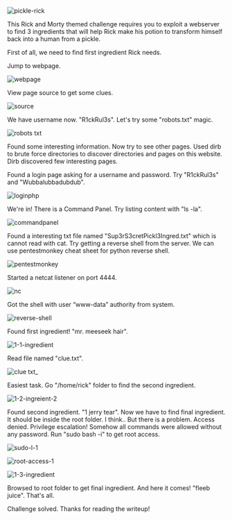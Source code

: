 ![pickle-rick](https://user-images.githubusercontent.com/94487022/159127062-cde0b0df-aa9e-45bb-93fe-52dbf61f8949.jpeg)

This Rick and Morty themed challenge requires you to exploit a webserver to find 3 ingredients that will help Rick make his potion to transform himself back into a human from a pickle.

First of all, we need to find first ingredient Rick needs.

Jump to webpage.

![webpage](https://user-images.githubusercontent.com/94487022/159127102-1c71558d-5e4c-44ea-943e-68040e35d6d6.png)

View page source to get some clues.

![source](https://user-images.githubusercontent.com/94487022/159127154-90b866c6-2c05-4f67-981b-73fd481d9d54.png)

We have username now. "R1ckRul3s". Let's try some "robots.txt" magic.

![robots txt](https://user-images.githubusercontent.com/94487022/159127164-c2dd6542-1b44-429a-aefe-fd1e4c8d2a2a.png)

Found some interesting information. Now try to see other pages. Used dirb to brute force directories to discover directories and pages on this website. Dirb discovered few interesting pages.

Found a login page asking for a username and password. Try "R1ckRul3s" and "Wubbalubbadubdub".

![loginphp](https://user-images.githubusercontent.com/94487022/159127180-cfd0cfe2-a534-4ff3-8e4a-924572c79067.png)

We're in! There is a Command Panel. Try listing content with "ls -la".

![commandpanel](https://user-images.githubusercontent.com/94487022/159127220-8e82c6fb-d08b-4c72-8d0e-9f503a969dd9.png)

Found a interesting txt file named "Sup3rS3cretPickl3Ingred.txt" which is cannot read with cat. Try getting a reverse shell from the server. We can use pentestmonkey cheat sheet for python reverse shell.

![pentestmonkey](https://user-images.githubusercontent.com/94487022/159127241-9f099e90-1714-48f8-8005-d62fca45f803.png)

Started a netcat listener on port 4444.

![nc](https://user-images.githubusercontent.com/94487022/159127249-0f7eac9e-a3f4-4446-99b5-561e839154e0.png)

Got the shell with user “www-data” authority from system.

![reverse-shell](https://user-images.githubusercontent.com/94487022/159127258-ed601290-2821-4caf-bfb2-31eb2a7e483d.jpeg)

Found first ingredient! "mr. meeseek hair".

![1-1-ingredient](https://user-images.githubusercontent.com/94487022/159127268-83508d5e-7fdc-4c70-a3d8-51fbb8382d41.png)

Read file named "clue.txt".

![clue txt_](https://user-images.githubusercontent.com/94487022/159127288-f6e25983-44be-4e7d-a4d6-b82ff24d5832.png)

Easiest task. Go "/home/rick" folder to find the second ingredient.

![1-2-ingreient-2](https://user-images.githubusercontent.com/94487022/159127295-ae9cbf8f-ee3e-44b3-8ec2-3425f7037266.png)

Found second ingredient. "1 jerry tear". Now we have to find final ingredient. It should be inside the root folder. I think.. But there is a problem. Access denied. Privilege escalation! Somehow all commands were allowed without any password. Run "sudo bash -i" to get root access.

![sudo-l-1](https://user-images.githubusercontent.com/94487022/159127310-3880a1d6-cf62-4f70-bca0-cf412e41f5de.png)

![root-access-1](https://user-images.githubusercontent.com/94487022/159127327-6458e5dc-223e-4509-905c-f20348e23229.png)

![1-3-ingredient](https://user-images.githubusercontent.com/94487022/159127329-04e4cbc5-d82f-4466-bd47-d9ed7f3ae068.png)

Browsed to root folder to get final ingredient. And here it comes! "fleeb juice". That's all.

Challenge solved. Thanks for reading the writeup!
